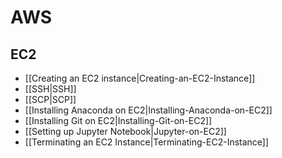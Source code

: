 # AWS

## EC2
- [[Creating an EC2 instance|Creating-an-EC2-Instance]]
- [[SSH|SSH]]
- [[SCP|SCP]]
- [[Installing Anaconda on EC2|Installing-Anaconda-on-EC2]]
- [[Installing Git on EC2|Installing-Git-on-EC2]]
- [[Setting up Jupyter Notebook|Jupyter-on-EC2]]
- [[Terminating an EC2 Instance|Terminating-EC2-Instance]]